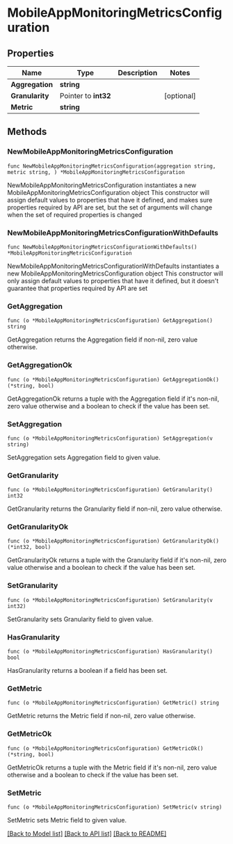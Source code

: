 # MobileAppMonitoringMetricsConfiguration

## Properties

Name | Type | Description | Notes
------------ | ------------- | ------------- | -------------
**Aggregation** | **string** |  | 
**Granularity** | Pointer to **int32** |  | [optional] 
**Metric** | **string** |  | 

## Methods

### NewMobileAppMonitoringMetricsConfiguration

`func NewMobileAppMonitoringMetricsConfiguration(aggregation string, metric string, ) *MobileAppMonitoringMetricsConfiguration`

NewMobileAppMonitoringMetricsConfiguration instantiates a new MobileAppMonitoringMetricsConfiguration object
This constructor will assign default values to properties that have it defined,
and makes sure properties required by API are set, but the set of arguments
will change when the set of required properties is changed

### NewMobileAppMonitoringMetricsConfigurationWithDefaults

`func NewMobileAppMonitoringMetricsConfigurationWithDefaults() *MobileAppMonitoringMetricsConfiguration`

NewMobileAppMonitoringMetricsConfigurationWithDefaults instantiates a new MobileAppMonitoringMetricsConfiguration object
This constructor will only assign default values to properties that have it defined,
but it doesn't guarantee that properties required by API are set

### GetAggregation

`func (o *MobileAppMonitoringMetricsConfiguration) GetAggregation() string`

GetAggregation returns the Aggregation field if non-nil, zero value otherwise.

### GetAggregationOk

`func (o *MobileAppMonitoringMetricsConfiguration) GetAggregationOk() (*string, bool)`

GetAggregationOk returns a tuple with the Aggregation field if it's non-nil, zero value otherwise
and a boolean to check if the value has been set.

### SetAggregation

`func (o *MobileAppMonitoringMetricsConfiguration) SetAggregation(v string)`

SetAggregation sets Aggregation field to given value.


### GetGranularity

`func (o *MobileAppMonitoringMetricsConfiguration) GetGranularity() int32`

GetGranularity returns the Granularity field if non-nil, zero value otherwise.

### GetGranularityOk

`func (o *MobileAppMonitoringMetricsConfiguration) GetGranularityOk() (*int32, bool)`

GetGranularityOk returns a tuple with the Granularity field if it's non-nil, zero value otherwise
and a boolean to check if the value has been set.

### SetGranularity

`func (o *MobileAppMonitoringMetricsConfiguration) SetGranularity(v int32)`

SetGranularity sets Granularity field to given value.

### HasGranularity

`func (o *MobileAppMonitoringMetricsConfiguration) HasGranularity() bool`

HasGranularity returns a boolean if a field has been set.

### GetMetric

`func (o *MobileAppMonitoringMetricsConfiguration) GetMetric() string`

GetMetric returns the Metric field if non-nil, zero value otherwise.

### GetMetricOk

`func (o *MobileAppMonitoringMetricsConfiguration) GetMetricOk() (*string, bool)`

GetMetricOk returns a tuple with the Metric field if it's non-nil, zero value otherwise
and a boolean to check if the value has been set.

### SetMetric

`func (o *MobileAppMonitoringMetricsConfiguration) SetMetric(v string)`

SetMetric sets Metric field to given value.



[[Back to Model list]](../README.md#documentation-for-models) [[Back to API list]](../README.md#documentation-for-api-endpoints) [[Back to README]](../README.md)


